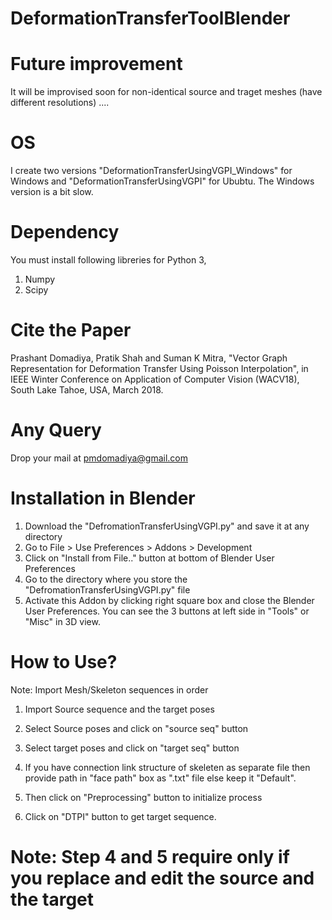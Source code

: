 # DeformationTransferToolBlender

# Future improvement
It will be improvised soon for non-identical source and traget meshes (have different resolutions) .... 

# OS
I create two versions "DeformationTransferUsingVGPI_Windows" for Windows and "DeformationTransferUsingVGPI" for Ububtu. The Windows version is a bit slow.

# Dependency
You must install following libreries for Python 3,
1) Numpy 
2) Scipy

# Cite the Paper
Prashant Domadiya, Pratik Shah and Suman K Mitra, "Vector Graph Representation for Deformation Transfer Using Poisson Interpolation", in IEEE Winter Conference on Application of Computer Vision (WACV18), South Lake Tahoe, USA, March 2018.

# Any Query
Drop your mail at pmdomadiya@gmail.com

# Installation in Blender

1) Download the "DefromationTransferUsingVGPI.py" and save it at any directory
2) Go to File > Use Preferences > Addons > Development
3) Click on "Install from File.." button at bottom of Blender User Preferences
4) Go to the directory where you store the "DefromationTransferUsingVGPI.py" file
5) Activate this Addon by clicking right square box and close the Blender User Preferences. You can see the 3 buttons at left side in "Tools" or "Misc" in 3D view.

# How to Use?

Note: Import Mesh/Skeleton sequences in order 

1) Import Source sequence and the target poses
2) Select Source poses and click on "source seq" button
3) Select target poses and click on "target seq" button

4) If you have connection link structure of skeleten as separate file then provide path in "face path" box as ".txt" file else keep it "Default".
5) Then click on "Preprocessing" button to initialize process

6) Click on "DTPI" button to get target sequence.

# Note: Step 4 and 5 require only if you replace and edit the source and the target  
